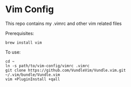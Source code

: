 # Vim Config
This repo contains my .vimrc and other vim related files

Prerequisites:

    brew install vim

To use:

    cd ~
    ln -s path/to/vim-config/vimrc .vimrc
    git clone https://github.com/VundleVim/Vundle.vim.git ~/.vim/bundle/Vundle.vim
    vim +PluginInstall +qall
